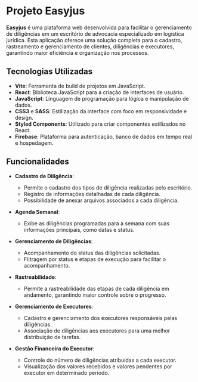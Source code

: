 # Projeto Easyjus

**Easyjus** é uma plataforma web desenvolvida para facilitar o gerenciamento de diligências em um escritório de advocacia especializado em logística jurídica. Esta aplicação oferece uma solução completa para o cadastro, rastreamento e gerenciamento de clientes, diligências e executores, garantindo maior eficiência e organização nos processos.

## Tecnologias Utilizadas

- **Vite**: Ferramenta de build de projetos em JavaScript.
- **React**: Biblioteca JavaScript para a criação de interfaces de usuário.
- **JavaScript**: Linguagem de programação para lógica e manipulação de dados.
- **CSS3** e **SASS**: Estilização da interface com foco em responsividade e design.
- **Styled Components**: Utilizado para criar componentes estilizados no React.
- **Firebase**: Plataforma para autenticação, banco de dados em tempo real e hospedagem.

## Funcionalidades

- **Cadastro de Diligência**:

  - Permite o cadastro dos tipos de diligência realizadas pelo escritório.
  - Registro de informações detalhadas de cada diligência.
  - Possibilidade de anexar arquivos associados a cada diligência.

- **Agenda Semanal**:

  - Exibe as diligências programadas para a semana com suas informações principais, como datas e status.

- **Gerenciamento de Diligências**:

  - Acompanhamento do status das diligências solicitadas.
  - Filtragem por status e etapas de execução para facilitar o acompanhamento.

- **Rastreabilidade**:

  - Permite a rastreabilidade das etapas de cada diligência em andamento, garantindo maior controle sobre o progresso.

- **Gerenciamento de Executores**:

  - Cadastro e gerenciamento dos executores responsáveis pelas diligências.
  - Associação de diligências aos executores para uma melhor distribuição de tarefas.

- **Gestão Financeira do Executor**:
  - Controle do número de diligências atribuídas a cada executor.
  - Visualização dos valores recebidos e valores pendentes por executor em determinado período.
